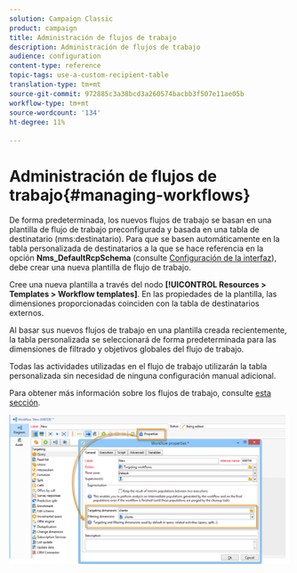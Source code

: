 ```yaml
---
solution: Campaign Classic
product: campaign
title: Administración de flujos de trabajo
description: Administración de flujos de trabajo
audience: configuration
content-type: reference
topic-tags: use-a-custom-recipient-table
translation-type: tm+mt
source-git-commit: 972885c3a38bcd3a260574bacbb3f507e11ae05b
workflow-type: tm+mt
source-wordcount: '134'
ht-degree: 11%

---
```



# Administración de flujos de trabajo{#managing-workflows}

De forma predeterminada, los nuevos flujos de trabajo se basan en una plantilla de flujo de trabajo preconfigurada y basada en una tabla de destinatario (nms:destinatario). Para que se basen automáticamente en la tabla personalizada de destinatarios a la que se hace referencia en la opción **Nms_DefaultRcpSchema** (consulte [Configuración de la interfaz](../../configuration/using/configuring-the-interface.md)), debe crear una nueva plantilla de flujo de trabajo.

Cree una nueva plantilla a través del nodo **[!UICONTROL Resources > Templates > Workflow templates]**. En las propiedades de la plantilla, las dimensiones proporcionadas coinciden con la tabla de destinatarios externos.

Al basar sus nuevos flujos de trabajo en una plantilla creada recientemente, la tabla personalizada se seleccionará de forma predeterminada para las dimensiones de filtrado y objetivos globales del flujo de trabajo.

Todas las actividades utilizadas en el flujo de trabajo utilizarán la tabla personalizada sin necesidad de ninguna configuración manual adicional.

Para obtener más información sobre los flujos de trabajo, consulte [esta sección](../../workflow/using/about-workflows.md).

![](assets/cfg_external_table_workflow.png)

